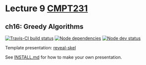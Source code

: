 # Lecture 9 [CMPT231](https://cmpt231-16fa.github.io)
## ch16: Greedy Algorithms

[![Travis-CI build status](https://travis-ci.org/cmpt231-16fa/lec9.svg)](https://travis-ci.org/cmpt231-16fa/lec9)
[![Node dependencies](https://david-dm.org/cmpt231-16fa/lec9.svg)](https://david-dm.org/cmpt231-16fa/lec9)
[![Node dev status](https://david-dm.org/cmpt231-16fa/lec9/dev-status.svg)](https://david-dm.org/cmpt231-16fa/lec9?type=dev)

Template presentation: [reveal-skel](https://github.com/sermons/reveal-skel)

See [INSTALL.md](INSTALL.md)
for how to make your own presentation.
